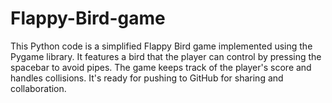 # Flappy-Bird-game
This Python code is a simplified Flappy Bird game implemented using the Pygame library. It features a bird that the player can control by pressing the spacebar to avoid pipes. The game keeps track of the player's score and handles collisions. It's ready for pushing to GitHub for sharing and collaboration.
